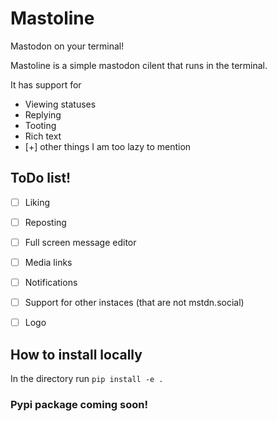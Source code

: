 # Mastoline

Mastodon on your terminal! 

Mastoline is a simple mastodon cilent that runs in the terminal.

It has support for

* Viewing statuses
* Replying
* Tooting
* Rich text
* [+] other things I am too lazy to mention

## ToDo list!

- [ ] Liking
- [ ] Reposting
- [ ] Full screen message editor
- [ ] Media links
- [ ] Notifications
- [ ] Support for other instaces (that are not mstdn.social)
- [ ] Logo


## How to install locally

In the directory run `pip install -e .`

### Pypi package coming soon!
